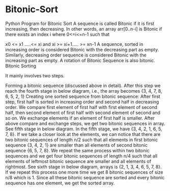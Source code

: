 # Bitonic-Sort
Python Program for Bitonic Sort
A sequence is called Bitonic if it is first increasing, then decreasing. In other words, an array arr[0..n-i] is Bitonic if there exists an index i where 0<=i<=n-1 such that 

x0 <= x1 …..<= xi  and  xi >= xi+1….. >= xn-1 
A sequence, sorted in increasing order is considered Bitonic with the decreasing part as empty. Similarly, decreasing order sequence is considered Bitonic with the increasing part as empty.
A rotation of Bitonic Sequence is also bitonic.
Bitonic Sorting

It mainly involves two steps.  

Forming a bitonic sequence (discussed above in detail). After this step we reach the fourth stage in below diagram, i.e., the array becomes {3, 4, 7, 8, 6, 5, 2, 1}
Creating one sorted sequence from bitonic sequence: After first step, first half is sorted in increasing order and second half in decreasing order. 
We compare first element of first half with first element of second half, then second element of first half with second element of second and so on. We exchange elements if an element of first half is smaller. 
After above compare and exchange steps, we get two bitonic sequences in array. See fifth stage in below diagram. In the fifth stage, we have {3, 4, 2, 1, 6, 5, 7, 8}. If we take a closer look at the elements, we can notice that there are two bitonic sequences of length n/2 such that all elements in first bitonic sequence {3, 4, 2, 1} are smaller than all elements of second bitonic sequence {6, 5, 7, 8}. 
We repeat the same process within two bitonic sequences and we get four bitonic sequences of length n/4 such that all elements of leftmost bitonic sequence are smaller and all elements of rightmost. See sixth stage in below diagram, arrays is {2, 1, 3, 4, 6, 5, 7, 8}. 
If we repeat this process one more time we get 8 bitonic sequences of size n/8 which is 1. Since all these bitonic sequence are sorted and every bitonic sequence has one element, we get the sorted array.
